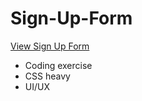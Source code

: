 # Sign-Up-Form

[View Sign Up Form](https://brixsta.github.io/Sign-Up-Form/)

- Coding exercise
- CSS heavy
- UI/UX

